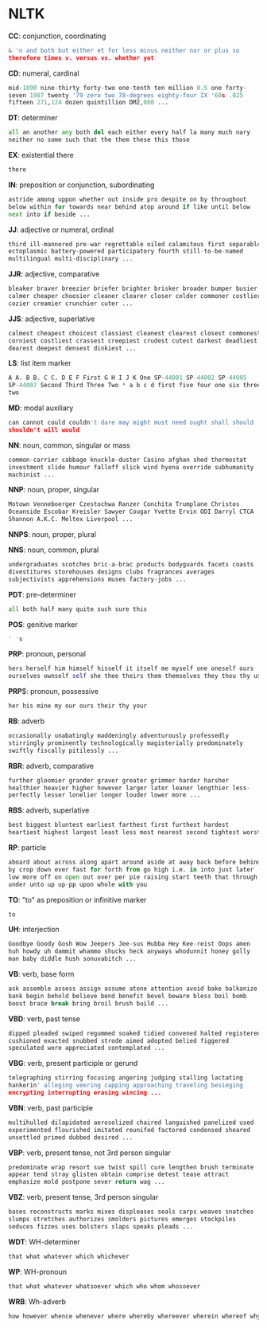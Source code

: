 

# NLTK



**CC**: conjunction, coordinating

```py
& 'n and both but either et for less minus neither nor or plus so
therefore times v. versus vs. whether yet
```

**CD**: numeral, cardinal

```py
mid-1890 nine-thirty forty-two one-tenth ten million 0.5 one forty-
seven 1987 twenty '79 zero two 78-degrees eighty-four IX '60s .025
fifteen 271,124 dozen quintillion DM2,000 ...
```

**DT**: determiner

```py
all an another any both del each either every half la many much nary
neither no some such that the them these this those
```

**EX**: existential there

```py
there
```

**IN**: preposition or conjunction, subordinating

```py
astride among uppon whether out inside pro despite on by throughout
below within for towards near behind atop around if like until below
next into if beside ...
```

**JJ**: adjective or numeral, ordinal

```py
third ill-mannered pre-war regrettable oiled calamitous first separable
ectoplasmic battery-powered participatory fourth still-to-be-named
multilingual multi-disciplinary ...
```

**JJR**: adjective, comparative

```py
bleaker braver breezier briefer brighter brisker broader bumper busier
calmer cheaper choosier cleaner clearer closer colder commoner costlier
cozier creamier crunchier cuter ...
```

**JJS**: adjective, superlative

```py
calmest cheapest choicest classiest cleanest clearest closest commonest
corniest costliest crassest creepiest crudest cutest darkest deadliest
dearest deepest densest dinkiest ...
```

**LS**: list item marker

```py
A A. B B. C C. D E F First G H I J K One SP-44001 SP-44002 SP-44005
SP-44007 Second Third Three Two * a b c d first five four one six three
two
```

**MD**: modal auxiliary

```py
can cannot could couldn't dare may might must need ought shall should
shouldn't will would
```

**NN**: noun, common, singular or mass

```py
common-carrier cabbage knuckle-duster Casino afghan shed thermostat
investment slide humour falloff slick wind hyena override subhumanity
machinist ...
```

**NNP**: noun, proper, singular

```py
Motown Venneboerger Czestochwa Ranzer Conchita Trumplane Christos
Oceanside Escobar Kreisler Sawyer Cougar Yvette Ervin ODI Darryl CTCA
Shannon A.K.C. Meltex Liverpool ...
```

**NNPS**: noun, proper, plural

**NNS**: noun, common, plural

```py
undergraduates scotches bric-a-brac products bodyguards facets coasts
divestitures storehouses designs clubs fragrances averages
subjectivists apprehensions muses factory-jobs ...
```

**PDT**: pre-determiner

```py
all both half many quite such sure this
```

**POS**: genitive marker

```py
' 's
```

**PRP**: pronoun, personal

```py
hers herself him himself hisself it itself me myself one oneself ours
ourselves ownself self she thee theirs them themselves they thou thy us
```

**PRP**$: pronoun, possessive

```py
her his mine my our ours their thy your
```

**RB**: adverb

```py
occasionally unabatingly maddeningly adventurously professedly
stirringly prominently technologically magisterially predominately
swiftly fiscally pitilessly ...
```

**RBR**: adverb, comparative

```py
further gloomier grander graver greater grimmer harder harsher
healthier heavier higher however larger later leaner lengthier less-
perfectly lesser lonelier longer louder lower more ...
```

**RBS**: adverb, superlative

```py
best biggest bluntest earliest farthest first furthest hardest
heartiest highest largest least less most nearest second tightest worst
```

**RP**: particle

```py
aboard about across along apart around aside at away back before behind
by crop down ever fast for forth from go high i.e. in into just later
low more off on open out over per pie raising start teeth that through
under unto up up-pp upon whole with you
```

**TO**: "to" as preposition or infinitive marker

```py
to
```

**UH**: interjection

```py
Goodbye Goody Gosh Wow Jeepers Jee-sus Hubba Hey Kee-reist Oops amen
huh howdy uh dammit whammo shucks heck anyways whodunnit honey golly
man baby diddle hush sonuvabitch ...
```

**VB**: verb, base form

```py
ask assemble assess assign assume atone attention avoid bake balkanize
bank begin behold believe bend benefit bevel beware bless boil bomb
boost brace break bring broil brush build ...
```

**VBD**: verb, past tense

```py
dipped pleaded swiped regummed soaked tidied convened halted registered
cushioned exacted snubbed strode aimed adopted belied figgered
speculated wore appreciated contemplated ...
```

**VBG**: verb, present participle or gerund

```py
telegraphing stirring focusing angering judging stalling lactating
hankerin' alleging veering capping approaching traveling besieging
encrypting interrupting erasing wincing ...
```

**VBN**: verb, past participle

```py
multihulled dilapidated aerosolized chaired languished panelized used
experimented flourished imitated reunifed factored condensed sheared
unsettled primed dubbed desired ...
```

**VBP**: verb, present tense, not 3rd person singular

```py
predominate wrap resort sue twist spill cure lengthen brush terminate
appear tend stray glisten obtain comprise detest tease attract
emphasize mold postpone sever return wag ...
```

**VBZ**: verb, present tense, 3rd person singular

```py
bases reconstructs marks mixes displeases seals carps weaves snatches
slumps stretches authorizes smolders pictures emerges stockpiles
seduces fizzes uses bolsters slaps speaks pleads ...
```

**WDT**: WH-determiner

```py
that what whatever which whichever
```

**WP**: WH-pronoun

```py
that what whatever whatsoever which who whom whosoever
```

**WRB**: Wh-adverb

```py
how however whence whenever where whereby whereever wherein whereof why
```